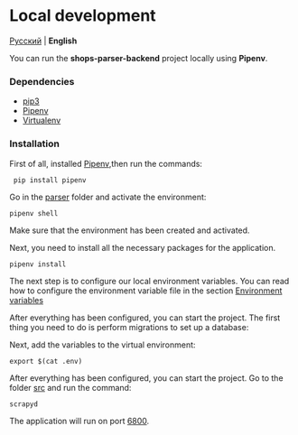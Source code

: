 # Local development

[Русский](../ru/first_start.md) | **English**

You can run the **shops-parser-backend** project locally using **Pipenv**.

### Dependencies

* [pip3](https://github.com/pypa/pip)
* [Pipenv](https://pypi.org/project/pipenv/)
* [Virtualenv](https://virtualenv.pypa.io/en/stable/installation/)

### Installation

First of all, installed [Pipenv](https://pypi.org/project/pipenv/),then run the commands:

     pip install pipenv
     
Go in the [parser](../../docker/parser) folder and activate the environment:

    pipenv shell

Make sure that the environment has been created and activated.

Next, you need to install all the necessary packages for the application.

    pipenv install
    
The next step is to configure our local environment variables. 
You can read how to configure the environment variable file in the section [Environment variables](enviroment.md)

After everything has been configured, you can start the project. The first thing you need to do is perform migrations
to set up a database:

Next, add the variables to the virtual environment:

    export $(cat .env)

After everything has been configured, you can start the project. Go to the folder [src](../../src) and run the command:

    scrapyd

The application will run on port [6800](http://localhost:6800).